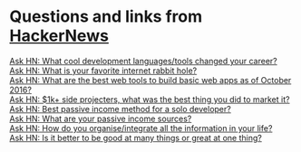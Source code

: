 # Questions and links from [HackerNews](https://news.ycombinator.com/news)

[Ask HN: What cool development languages/tools changed your career?](https://news.ycombinator.com/item?id=12785814) <br />
[Ask HN: What is your favorite internet rabbit hole?](https://news.ycombinator.com/item?id=12778836) <br />
[Ask HN: What are the best web tools to build basic web apps as of October 2016?](https://news.ycombinator.com/item?id=12774616) <br />
[Ask HN: $1k+ side projecters, what was the best thing you did to market it?](https://news.ycombinator.com/item?id=12720636) <br />
[Ask HN: Best passive income method for a solo developer?](https://news.ycombinator.com/item?id=12318449) <br />
[Ask HN: What are your passive income sources?](https://news.ycombinator.com/item?id=12798447) <br />
[Ask HN: How do you organise/integrate all the information in your life?](https://news.ycombinator.com/item?id=12794292) <br />
[Ask HN: Is it better to be good at many things or great at one thing?](https://news.ycombinator.com/item?id=12803450) <br />
